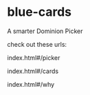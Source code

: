 blue-cards
==========

A smarter Dominion Picker

check out these urls:

index.html#/picker

index.html#/cards

index.html#/why